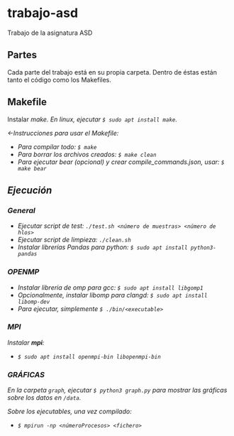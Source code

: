 # trabajo-asd
Trabajo de la asignatura ASD

## Partes

Cada parte del trabajo está en su propia carpeta.
Dentro de éstas están tanto el código como los Makefiles.

## Makefile

Instalar <em>make<em>.
En linux, ejecutar `$ sudo apt install make`.

<-Instrucciones para usar el Makefile:
- Para compilar todo: `$ make`
- Para borrar los archivos creados: `$ make clean`
- Para ejecutar bear (opcional) y crear compile_commands.json, usar: `$ make bear`

## Ejecución

### General
- Ejecutar script de test:  `./test.sh <número de muestras> <número de hlos>`
- Ejecutar script de limpieza: `./clean.sh`
- Instalar librerías Pandas para python: `$ sudo apt install python3-pandas`

### OPENMP

- Instalar libreria de omp para gcc:  `$ sudo apt install libgomp1`
- Opcionalmente, instalar libomp para clangd:  `$ sudo apt install libomp-dev`
- Para ejecutar, simplemente `$ ./bin/<executable>`

### MPI

Instalar **mpi**:

- `$ sudo apt install openmpi-bin libopenmpi-bin`

### GRÁFICAS

En la carpeta `graph`, ejecutar `$ python3 graph.py` para mostrar las gráficas sobre los datos en `/data`.

Sobre los ejecutables, una vez compilado:

- `$ mpirun -np <númeroProcesos> <fichero>`
